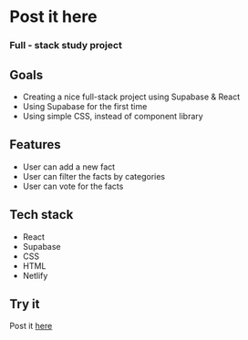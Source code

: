 # Post it here

### Full - stack study project

## Goals

- Creating a nice full-stack project using Supabase & React
- Using Supabase for the first time
- Using simple CSS, instead of component library

## Features

- User can add a new fact
- User can filter the facts by categories
- User can vote for the facts

## Tech stack

- React
- Supabase
- CSS
- HTML
- Netlify

## Try it

Post it [here](https://post-it-here.netlify.app/)
